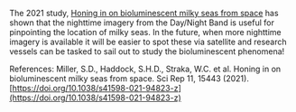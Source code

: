 The 2021 study, [Honing in on bioluminescent milky seas from space](https://www.nature.com/articles/s41598-021-94823-z) has shown that the nighttime imagery from the Day/Night Band is useful for pinpointing the location of milky seas. In the future, when more nighttime imagery is available it will be easier to spot these via satellite and research vessels can be tasked to sail out to study the bioluminescent phenomena!

References: Miller, S.D., Haddock, S.H.D., Straka, W.C. et al. Honing in on bioluminescent milky seas from space. Sci Rep 11, 15443 (2021). [https://doi.org/10.1038/s41598-021-94823-z](https://doi.org/10.1038/s41598-021-94823-z)